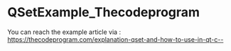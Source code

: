 # QSetExample_Thecodeprogram
You can reach the example article via : https://thecodeprogram.com/explanation-qset-and-how-to-use-in-qt-c--
